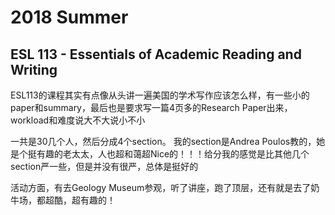 # 2018 Summer

## ESL 113 - Essentials of Academic Reading and Writing

ESL113的课程其实有点像从头讲一遍美国的学术写作应该怎么样，有一些小的paper和summary，最后也是要求写一篇4页多的Research Paper出来，workload和难度说大不大说小不小

一共是30几个人，然后分成4个section。 我的section是Andrea Poulos教的，她是个挺有趣的老太太，人也超和蔼超Nice的！！！给分我的感觉是比其他几个section严一些，但是并没有很严，总体是挺好的

活动方面，有去Geology Museum参观，听了讲座，跑了顶层，还有就是去了奶牛场，都超酷，超有趣的！

